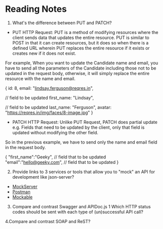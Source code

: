 # Reading Notes

1. What's the difference between PUT and PATCH?

- PUT HTTP Request: PUT is a method of modifying resources where the client sends data that updates the entire resource. PUT is similar to POST in that it can create resources, but it does so when there is a defined URL wherein PUT replaces the entire resource if it exists or creates new if it does not exist.

For example, When you want to update the Candidate name and email, you have to send all the parameters of the Candidate including those not to be updated in the request body, otherwise, it will simply replace the entire resource with the name and email.

{
  id: 8,
  email: "lindsay.ferguson@reqres.in",

  // field to be updated
  first_name: "Lindsay",

  // field to be updated
  last_name: "Ferguson",
  avatar: "https://reqres.in/img/faces/8-image.jpg"
}

- PATCH HTTP Request: Unlike PUT Request, PATCH does partial update e.g. Fields that need to be updated by the client, only that field is updated without modifying the other field.

So in the previous example, we have to send only the name and email field in the request body.

{
"first_name":"Geeky",    // field that to be updated
"email":"hello@geeky.com",     // field that to be updated
}

2. Provide links to 3 services or tools that allow you to "mock" an API for development like json-server?
  - [MockServer](https://www.mock-server.com/)
  - [Postman](https://learning.postman.com/docs/designing-and-developing-your-api/mocking-data/setting-up-mock/)
  - [Mockable](https://www.mockable.io/)
  
3. Compare and contrast Swagger and APIDoc.js 1 Which HTTP status codes should be sent with each type of (un)successful API call?



4.Compare and contrast SOAP and ReST?
